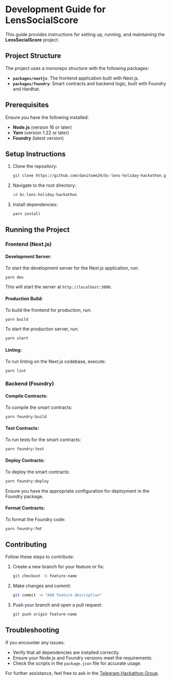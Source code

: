 # Development Guide for LensSocialScore

This guide provides instructions for setting up, running, and maintaining the **LensSocialScore** project.

## Project Structure

The project uses a monorepo structure with the following packages:
- **`packages/nextjs`**: The frontend application built with Next.js.
- **`packages/foundry`**: Smart contracts and backend logic, built with Foundry and Hardhat.

## Prerequisites

Ensure you have the following installed:
- **Node.js** (version 16 or later)
- **Yarn** (version 1.22 or later)
- **Foundry** (latest version)

## Setup Instructions

1. Clone the repository:
   ```bash
   git clone https://github.com/danitome24/bc-lens-holiday-hackathon.git
   ```

2. Navigate to the root directory:
   ```bash
   cd bc-lens-holiday-hackathon
   ```

3. Install dependencies:
   ```bash
   yarn install
   ```

## Running the Project

### Frontend (Next.js)

#### Development Server:
To start the development server for the Next.js application, run:
```bash
yarn dev
```
This will start the server at `http://localhost:3000`.

#### Production Build:
To build the frontend for production, run:
```bash
yarn build
```
To start the production server, run:
```bash
yarn start
```

#### Linting:
To run linting on the Next.js codebase, execute:
```bash
yarn lint
```

### Backend (Foundry)

#### Compile Contracts:
To compile the smart contracts:
```bash
yarn foundry:build
```

#### Test Contracts:
To run tests for the smart contracts:
```bash
yarn foundry:test
```

#### Deploy Contracts:
To deploy the smart contracts:
```bash
yarn foundry:deploy
```
Ensure you have the appropriate configuration for deployment in the Foundry package.

#### Format Contracts:
To format the Foundry code:
```bash
yarn foundry:fmt
```

## Contributing

Follow these steps to contribute:
1. Create a new branch for your feature or fix:
   ```bash
   git checkout -b feature-name
   ```

2. Make changes and commit:
   ```bash
   git commit -m "Add feature description"
   ```

3. Push your branch and open a pull request:
   ```bash
   git push origin feature-name
   ```

## Troubleshooting

If you encounter any issues:
- Verify that all dependencies are installed correctly.
- Ensure your Node.js and Foundry versions meet the requirements.
- Check the scripts in the `package.json` file for accurate usage.

For further assistance, feel free to ask in the [Telegram Hackathon Group](http://t.me/meketom).
